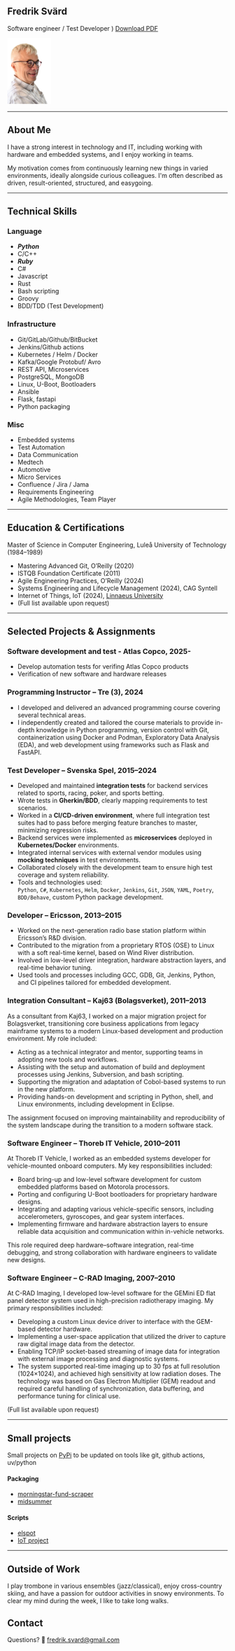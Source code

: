 
## Fredrik Svärd 

Software engineer / Test Developer ) <a href="cv_beatbyte.pdf" target="_blank">Download PDF</a>

<img src="me_no_bg.png" alt="Description"  width="100" style="margin-right: 200px;">

---

## About Me  
I have a strong interest in technology and IT, including working with hardware and embedded systems, and I enjoy working in teams. 

My motivation comes from continuously learning new things in varied environments, ideally alongside curious colleagues. I'm often described as driven, result-oriented, structured, and easygoing.


---

## Technical Skills

### Language
- ***Python***  
- C/C++  
- ***Ruby***  
- C#  
- Javascript
- Rust 
- Bash scripting
- Groovy
- BDD/TDD (Test Development)  

### Infrastructure
- Git/GitLab/Github/BitBucket
- Jenkins/Github actions
- Kubernetes / Helm / Docker  
- Kafka/Google Protobuf/ Avro  
- REST API, Microservices  
- PostgreSQL, MongoDB  
- Linux, U-Boot, Bootloaders  
- Ansible
- Flask, fastapi
- Python packaging

### Misc 
- Embedded systems
- Test Automation  
- Data Communication
- Medtech
- Automotive
- Micro Services
- Confluence / Jira / Jama 
- Requirements Engineering  
- Agile Methodologies, Team Player

---

## Education & Certifications  
Master of Science in Computer Engineering, Luleå University of Technology (1984–1989)  
- Mastering Advanced Git, O’Reilly (2020)  
- ISTQB Foundation Certificate (2011)  
- Agile Engineering Practices, O’Reilly (2024)
- Systems Engineering and Lifecycle Management (2024), CAG Syntell
- Internet of Things, IoT (2024), [Linnaeus University](https://lnu.se/en/)
- (Full list available upon request)

---

## Selected Projects & Assignments

### Software development and test - Atlas Copco, 2025-
- Develop automation tests for verifing Atlas Copco products
- Verification of new software and hardware releases

### Programming Instructor – Tre (3), 2024  
- I developed and delivered an advanced programming course covering several technical areas.
- I independently created and tailored the course materials to provide in-depth knowledge in Python programming, version control with Git, containerization using Docker and Podman, Exploratory Data Analysis (EDA), and web development using frameworks such as Flask and FastAPI.

### Test Developer – Svenska Spel, 2015–2024  
- Developed and maintained **integration tests** for backend services related to sports, racing, poker, and sports betting.  
- Wrote tests in **Gherkin/BDD**, clearly mapping requirements to test scenarios.  
- Worked in a **CI/CD-driven environment**, where full integration test suites had to pass before merging feature branches to master, minimizing regression risks.  
- Backend services were implemented as **microservices** deployed in **Kubernetes/Docker** environments.  
- Integrated internal services with external vendor modules using **mocking techniques** in test environments.  
- Collaborated closely with the development team to ensure high test coverage and system reliability.  
- Tools and technologies used:  
  `Python`, `C#`, `Kubernetes`, `Helm`, `Docker`, `Jenkins`, `Git`, `JSON`, `YAML`, `Poetry`, `BDD/Behave`, custom Python package development.


### Developer – Ericsson, 2013–2015  
- Worked on the next-generation radio base station platform within Ericsson’s R&D division.
- Contributed to the migration from a proprietary RTOS (OSE) to Linux with a soft real-time kernel, based on Wind River distribution.
- Involved in low-level driver integration, hardware abstraction layers, and real-time behavior tuning.
- Used tools and processes including GCC, GDB, Git, Jenkins, Python, and CI pipelines tailored for embedded development.


### Integration Consultant – Kaj63 (Bolagsverket), 2011–2013
As a consultant from Kaj63, I worked on a major migration project for Bolagsverket, transitioning core business applications from legacy mainframe systems to a modern Linux-based development and production environment. My role included:

- Acting as a technical integrator and mentor, supporting teams in adopting new tools and workflows.
- Assisting with the setup and automation of build and deployment processes using Jenkins, Subversion, and bash scripting.
- Supporting the migration and adaptation of Cobol-based systems to run in the new platform.
- Providing hands-on development and scripting in Python, shell, and Linux environments, including development in Eclipse.

The assignment focused on improving maintainability and reproducibility of the system landscape during the transition to a modern software stack.

### Software Engineer – Thoreb IT Vehicle, 2010–2011
At Thoreb IT Vehicle, I worked as an embedded systems developer for vehicle-mounted onboard computers. My key responsibilities included:

- Board bring-up and low-level software development for custom embedded platforms based on Motorola processors.
- Porting and configuring U-Boot bootloaders for proprietary hardware designs.
- Integrating and adapting various vehicle-specific sensors, including accelerometers, gyroscopes, and gear system interfaces.
- Implementing firmware and hardware abstraction layers to ensure reliable data acquisition and communication within in-vehicle networks.

This role required deep hardware–software integration, real-time debugging, and strong collaboration with hardware engineers to validate new designs.


### Software Engineer – C-RAD Imaging, 2007–2010
At C-RAD Imaging, I developed low-level software for the GEMini ED flat panel detector system used in high-precision radiotherapy imaging. My primary responsibilities included: 

- Developing a custom Linux device driver to interface with the GEM-based detector hardware.
- Implementing a user-space application that utilized the driver to capture raw digital image data from the detector.
- Enabling TCP/IP socket-based streaming of image data for integration with external image processing and diagnostic systems.
- The system supported real-time imaging up to 30 fps at full resolution (1024×1024), and achieved high sensitivity at low radiation doses. The technology was based on Gas Electron Multiplier (GEM) readout and required careful handling of synchronization, data buffering, and performance tuning for clinical use.

(Full list available upon request)

---

## Small projects

Small projects on [PyPi](https://pypi.org/) to be updated on tools like git, github actions, uv/python

#### Packaging

- [morningstar-fund-scraper](https://pypi.org/project/morningstar-fund-scraper)
- [midsummer](https://pypi.org/project/midsummer)

#### Scripts

- [elspot](https://github.com/nfredrik/otvunget)
- [IoT project](https://github.com/nfredrik/mickarucken)

---

## Outside of Work  
I play trombone in various ensembles (jazz/classical), enjoy cross-country skiing, and have a passion for outdoor activities in snowy environments. To clear my mind during the week, I like to take long walks.

## Contact

Questions? :email:  [fredrik.svard@gmail.com](fredrik.svard@gmail.com)





  
